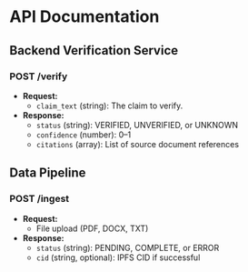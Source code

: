 # API Documentation

## Backend Verification Service

### POST /verify

- **Request:**
  - `claim_text` (string): The claim to verify.
- **Response:**
  - `status` (string): VERIFIED, UNVERIFIED, or UNKNOWN
  - `confidence` (number): 0–1
  - `citations` (array): List of source document references

## Data Pipeline

### POST /ingest

- **Request:**
  - File upload (PDF, DOCX, TXT)
- **Response:**
  - `status` (string): PENDING, COMPLETE, or ERROR
  - `cid` (string, optional): IPFS CID if successful
